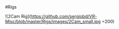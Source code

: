 #Rigs

![2Cam Rig](https://github.com/sergiobd/VR-Misc/blob/master/Rigs/images/2Cam_small.jpg =200)
